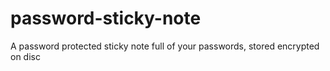 password-sticky-note
====================

A password protected sticky note full of your passwords, stored encrypted on disc

